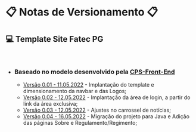 # 📋 Notas de Versionamento 📋

## **💻 Template Site Fatec PG**

&nbsp;

- ### **Baseado no modelo desenvolvido pela [CPS-Front-End](https://adammacias.com.br/cps-frontend/getting-started/introduction/)**

  - [Versão 0.01 - 11.05.2022](https://github.com/LuizMiguelSR/templateCPS/commit/05c633e726a109b2c318f4ce4321911649d992f2) - Implantação do template e dimensionamento da navbar e das Logos;
  - [Versão 0.02 - 12.05.2022](https://github.com/LuizMiguelSR/templateCPS/commit/3865499793fa5863888aac86963ab5fae0009a30) - Implantação da área de login, a partir do link da área exclusiva;
  - [Versão 0.03 - 12.05.2022](https://github.com/LuizMiguelSR/templateCPS/commit/1c4a2fe7d6550027cd297468988f8a5b274a99de) - Ajustes no carrossel de notícias;
  - [Versão 0.04 - 16.05.2022](https://github.com/LuizMiguelSR/templateCPS/commit/1c4a2fe7d6550027cd297468988f8a5b274a99de) - Migração do projeto para Java e Adição das páginas Sobre e Regulamento/Regimento;
